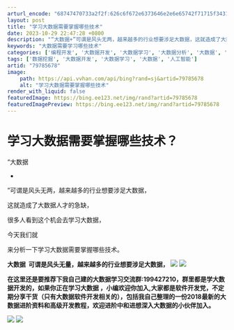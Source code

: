 ```yaml
---
arturl_encode: "68747470733a2f2f:626c6f672e6373646e2e6e65742f71715f3431383432353739:2f61727469636c652f64657461696c732f3739373835363738"
layout: post
title: "学习大数据需要掌握哪些技术"
date: 2023-10-29 22:47:28 +0800
description: "“大数据+”可谓是风头无两，越来越多的行业想要涉足大数据，这就造成了大数据人才的急缺"
keywords: "大数据需要学习哪些技术"
categories: ['编程开发', '大数据开发', '大数据学习', '大数据分析', '大数据', '人工智能']
tags: ['数据挖掘', '大数据开发', '大数据学习', '大数据', '人工智能']
artid: "79785678"
image:
    path: https://api.vvhan.com/api/bing?rand=sj&artid=79785678
    alt: "学习大数据需要掌握哪些技术"
render_with_liquid: false
featuredImage: https://bing.ee123.net/img/rand?artid=79785678
featuredImagePreview: https://bing.ee123.net/img/rand?artid=79785678
---
```


# 学习大数据需要掌握哪些技术？

“大数据

+

”可谓是风头无两，越来越多的行业想要涉足大数据，

这就造成了大数据人才的急缺，

很多人看到这个机会去学习大数据，

今天我们就

来分析一下学习大数据需要掌握哪些技术。

**大数据  可谓是风头无量，越来越多的行业想要涉足大数据，**
![](https://i-blog.csdnimg.cn/blog_migrate/656447c3024da6db27864d506e0d7ccb.png)
![](https://i-blog.csdnimg.cn/blog_migrate/54d05096c3e850e837b407690931ec2e.png)

**在这里还是要推荐下我自己建的大数据学习交流群:199427210，群里都是学大数据开发的，如果你正在学习大数据 ，小编欢迎你加入,大家都是软件开发党，不定期分享干货（只有大数据软件开发相关的），包括我自己整理的一份2018最新的大数据进阶资料和高级开发教程，欢迎进阶中和进想深入大数据的小伙伴加入。**

![](https://i-blog.csdnimg.cn/blog_migrate/dd0b751eb9a6b4b836673d7133d3f66f.png)
![](https://i-blog.csdnimg.cn/blog_migrate/bc0f3d1facea3107c7dd6b601653c7af.png)